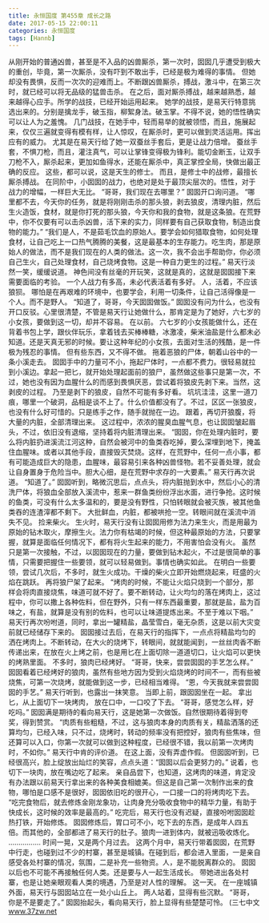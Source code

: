 ```yaml
---
title: 永恒国度 第455章 成长之路
date: 2017-05-15 22:00:11
categories: 永恒国度
tags: [Hannb]
---
```


从刚开始的普通凶兽，甚至是不入品的凶兽厮杀，第一次时，囡囡几乎遭受到极大的重创，毕竟，第一次厮杀，没有吓到不敢出手，已经是极为难得的事情。 但她却没有畏惧，反而一次次的迎难而上。不断跟凶兽厮杀，搏战，激斗中，在第三次时，就已经可以将无品级的猛兽击杀。
在之后，面对厮杀搏战，越来越熟悉，越来越得心应手。所学的战技，已经开始运用起来。
她学的战技，是易天行特意挑选出来的。分别是擒龙手，破玉指，柳絮身法。破玉掌。不得不说，她的悟性确实可以让人为之羞愧。
几门战技，在她手中，轻而易举的就被领悟，而且，施展起来，仅仅三遍就变得有模有样，让人惊叹，在厮杀时，更可以做到灵活运用。挥出应有的威力。
尤其是在易天行给了她一双蚕丝手套后，更是让战力倍增。
蚕丝手套，不惧刀枪，而且，灌注真气，可以让掌锋变得极为锋利。能切金断玉，让双手刀枪不入，厮杀起来，更加如鱼得水，还能在厮杀中，真正掌控全局，快做出最正确的反应。
这些，都可以说，这是天生的修士。
而且，是修士中的战修，最擅长厮杀搏战。
在同阶中，小囡囡的战力，也绝对是处于最顶尖层次的。悟性，对于战力的增幅，一样巨大无比。
“哥哥，我们现在去哪里？”
囡囡开口询问道。
“哪里都不去，今天你的任务，就是将刚刚击杀的那头狼，剥去狼皮，清理内脏，然后生火造饭，食材，就是你打死的那头狼，今天你和我的食物，就是这条狼。在荒野中，你不仅要有可以击杀凶兽，活下来的实力，同样要有自己获取食物，制造出食物的能力。”
“我们是人，不是茹毛饮血的原始人。要学会如何猎取食物，如何处理食材，让自己吃上一口热气腾腾的美餐，这是最基本的生存能力。吃生肉，那是原始人的做法，而不是我们现在的人类的做法。这一次，我不会出手帮助你，你必须自己生火，自己处理食材，自己烧烤食物。这是一种自力更生的过程。”
易天行淡然一笑，缓缓说道。
神色间没有丝毫的开玩笑，这就是真的，这就是囡囡接下来需要面临的考验。
一个人战力有多高，未必代表活着有多好。
人，活着，不应该狼狈。
哪怕是在再艰难的环境中，也要学会，利用一切条件，让自己活得像是一个人。而不是野人。
“知道了，哥哥，今天囡囡做饭。”
囡囡没有问为什么，也没有开口反驳。心里很清楚，不管是易天行让她做什么，那肯定是为了她好，六七岁的小女孩，要做到这一切，却并不容易。
在以前。
六七岁的小女孩能做什么，还在背着书包上学，跟伙伴玩乐，拿着钱去买棒棒糖，冰激凌，柴米油盐是什么都未必知道。还是天真无邪的时候。要让这种年纪的小女孩，去面对生活的残酷，是一件极为残忍的事情。
但有些东西，又不得不做。
拖着恶狼的尸体，朝着山谷中的一条小溪走去。
囡囡手中的力量可不小，拖起尸体时，一点都不费力。很轻易就拉到小溪边。拿起一把匕，就开始处理起面前的狼尸，虽然做这些事只是第一次，不过，她也没有因为血腥什么的而感到畏惧厌恶，尝试着将狼皮先剥下来。当然，这剥皮的过程。
乃至是剥下的狼皮，自然不可能有多好看。
坑坑洼洼，这里一道刀痕，哪里一个破洞，品相是谈不上了。什么价值都没有了。不过，区区一张狼皮，也没有什么好可惜的。只是练手之作，随手就抛在一边。
跟着，再切开狼腹，将大量的内脏，全部清理出来。
这过程中，浓浓的腥臭血腥气息，也让囡囡皱起眉头，不过，依旧没有退缩，坚持着将内脏清理出来。
“囡囡，你在处理内脏时，要么将内脏扔进溪流江河这种，自然会被河中的鱼类吞吃掉，要么深埋到地下，掩盖住血腥味。或者以其他手段，直接毁灭焚烧。这样，在荒野中，任何一点小事，都有可能造成巨大的隐患，血腥味，最容易引来各种凶兽怪物。若不妥善处理，就会让自身置身于危险当中。胆大心细，是在荒野中求存的一大要素。”
易天行再次说道。
“知道了。”
囡囡听到，略微沉思后，点点头，将内脏抛到水中，然后小心的清洗尸体，将狼血全部放入溪流中，惹来一群鱼类纷纷浮出水面，进行争抢。这时候的鱼类，可没有什么太多温和的，要是没有野性，只怕转眼就会被灭族，被其他鱼类吞的连渣滓都不剩下。
大批鲜血，内脏，都被哄抢一空。转眼间就在溪流中消失不见。
捡来柴火。
生火时，易天行没有让囡囡用修为法力来生火，而是用最为原始的钻木取火，摩擦生火。法力你有枯竭的时候，但这种最原始的方法，只要掌握，就算是面临任何情况下，都有将火生起来的能力，不用害怕会没有火。
虽然只是第一次接触，不过，以囡囡现在的力量，要做到钻木起火，不过是很简单的事情，只需要把握住一些要领，就可以轻易做到。事情也确实如此。
在明白一些要领，尝试几次后，不多时，就生火成功。干燥的柴火立即开始燃烧起来，旺盛的火焰在跳跃。
再将狼尸架了起来。
“烤肉的时候，不能让火焰只烧到一个部分，那样会将肉直接烧焦，味道可就不好了。要不断转动，让火均匀的落在烤肉上，这过程中，你可以撒上各种佐料，但在野外，只有一样东西最重要，那就是盐，盐为百味之，有盐，就算是没有别的佐料，也可以让味道提炼出来。不至于难以下咽。”
易天行再次吩咐道，同时，拿出一罐精盐，晶莹雪白，毫无杂质，这是以前大灾变前就已经储存下来的。
囡囡接过去后，在易天行的指挥下，一点点将精盐均匀的洒在烤肉上。不断转动，在大火的烧烤下，转眼间，就就能闻到，一丝丝肉香不断传递出来，在放在火上烤之前，也是用匕在上面切除一道道切口，让火焰可以更快的烤熟里面。
不多时，狼肉已经烤好。
“哥哥，快来，尝尝囡囡的手艺怎么样。”
囡囡看着已经烤好的狼肉，虽然有些地方因为受到火焰烧烤的时间不一，而有些被烧焦，可第一次烧烤，就能做到这一步，已经相当难得。
“恩，今天我就来尝尝囡囡的手艺。”
易天行听到，也露出一抹笑意。
当即上前，跟囡囡坐在一起。
拿出匕，从上面切下一块烤肉，
放在口中，一口咬了下去。
“哥哥，感觉怎么样，好吃吗。”
囡囡满是期待的看向易天行，这是她第一次做饭。自然很期待着得到夸奖，得到赞赏。
“肉质有些粗糙，不过，这与狼肉本身的肉质有关，精盐洒落的还算均匀，已经入味，只不过，烧烤时，转动的频率没有把控好，狼肉有些焦味，但还算可以入口，你第一次就可以做到这种程度，已经很不错，我以前第一次烤肉时，不如你。”
易天行中肯的评价道。
在这上面，没有弄虚作假。
但囡囡听到，已经很高兴，脸上绽放出灿烂的笑容，点点头道：“囡囡以后会更努力的。”
说着，也切下一块肉，放在嘴边吃了起来。
亲自品尝下，也知道，这烤肉的味道，肯定没有办法跟以前易天行拿出来的各种美食相媲美。但这是自己第一次制作出来的食物，哪怕是口感不是很好，囡囡依旧吃的很开心，一口接一口的将烤肉吃下去。
“吃完食物后，就去修炼金刚龙象功，让肉身充分吸收食物中的精华力量，有助于快成长，这时候的效率是最高的。”
吃完后，易天行也没有迟疑，直接吩咐囡囡趁热打铁，开始修炼。
囡囡修炼后，胃口可不小，吃下去的东西，是成年人四五倍。而其他的，全部都进了易天行的肚子。狼肉一进到体内，就被迅吸收炼化。
................
时间一晃，又是两个月过去。
这两个月中，易天行带着囡囡，在荒野中行走，也碰到过不少的村寨，甚至是城镇。在碰到后，都会进入里面，一是亲自感受各处村寨的情况，氛围，二是补充一些物资。人，是不能脱离群众的。
囡囡以后也不可能不再接触任何人类。还是要与人一起生活成长。
带她进出各处村寨，也是让她亲眼观看人类的境遇，乃至是对人性的理解。
这一天。
在一座城镇外面，易天行与囡囡站立在一处小山丘上。
两人站着，显得有些沉默。
“哥哥，你是不是要走了。”
囡囡抬起头，看向易天行，脸上显得有些楚楚可怜。
(三七中文 www.37zw.net